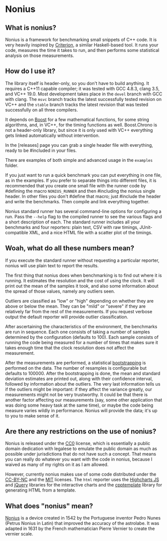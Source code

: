 # Nonius

## What is nonius?

Nonius is a framework for benchmarking small snippets of C++ code. It is very
heavily inspired by [Criterion], a similar Haskell-based tool. It
runs your code, measures the time it takes to run, and then performs some
statistical analysis on those measurements.

 [Criterion]: http://www.serpentine.com/blog/2009/09/29/criterion-a-new-benchmarking-library-for-haskell/

## How do I use it?

The library itself is header-only, so you don't have to build anything. It
requires a C++11 capable compiler; it was tested with GCC 4.8.3, clang 3.5, and
VC++ 19.0. Most development takes place in the `devel` branch with GCC with
clang. The `msvc` branch tracks the latest successfully tested revision on
VC++ and the `stable` branch tracks the latest revision that was tested
successfully on all three compilers.

It depends on [Boost] for a few mathematical functions, for some
string algorithms, and, in VC++, for the timing functions as well. Boost.Chrono
is not a header-only library, but since it is only used with VC++ everything
gets linked automatically without intervention.

In the [releases] page you can grab a single header file with everything, ready to
be #included in your files.

There are examples of both simple and advanced usage in the `examples` folder.

If you just want to run a quick benchmark you can put everything in one file,
as in the examples. If you prefer to separate things into different files, it
is recommended that you create one small file with the runner code by #defining
the macro `NONIUS_RUNNER` and then #including the nonius single header. In other
files you don't #define that macro; just #include the header and write the
benchmarks. Then compile and link everything together.

Nonius standard runner has several command-line options for configuring a run.
Pass the `--help` flag to the compiled runner to see the various flags and a
short description of each. The standard runner includes all your benchmarks and
four reporters: plain text, CSV with raw timings, JUnit-compatible XML, and a
nice HTML file with a scatter plot of the timings.

 [Boost]: http://www.boost.org
 [CI server]: https://github.com/rmartinho/nonius/releases

## Woah, what do all these numbers mean?

If you execute the standard runner without requesting a particular reporter,
nonius will use plain text to report the results.

The first thing that nonius does when benchmarking is to find out where it is
running. It estimates the resolution and the cost of using the clock. It will
print out the mean of the samples it took, and also some information about the
spread of those values, namely any outliers seen.

Outliers are classified as "low" or "high" depending on whether they are above
or below the mean. They can be "mild" or "severe" if they are relatively far
from the rest of the measurements. If you request verbose output the default
reporter will provide outlier classification.

After ascertaining the characteristics of the environment, the benchmarks are
run in sequence. Each one consists of taking a number of samples determined by
the configuration (defaults to 100). Each sample consists of running the code
being measured for a number of times that makes sure it takes enough time that
the clock resolution does not affect the measurement.

After the measurements are performed, a statistical [bootstrapping] is performed
on the data. The number of resamples is configurable but defaults to 100000.
After the bootstrapping is done, the mean and standard deviation estimates are
printed out, along with their confidence interval, followed by information about
the outliers. The very last information tells us if the outliers might be
important: if they affect the variance greatly, our measurements might not be
very trustworthy. It could be that there is another factor affecting our
measurements (say, some other application that was doing some heavy task at the
same time), or maybe the code being measure varies wildly in performance.
Nonius will provide the data; it's up to you to make sense of it.

 [bootstrapping]: http://en.wikipedia.org/wiki/Bootstrapping_%28statistics%29

## Are there any restrictions on the use of nonius?

Nonius is released under the [CC0] license, which is essentially a public
domain dedication with legalese to emulate the public domain as much as
possible under jurisdictions that do not have such a concept. That means you
can really do whatever you want with the code in nonius, because I waived as
many of my rights on it as I am allowed.

However, currently nonius makes use of some code distributed under the
[CC-BY-NC] and the [MIT] licenses. The `html` reporter uses the [Highcharts JS]
and [jQuery] libraries for the interactive charts and the [cpptemplate] library
for generating HTML from a template.

 [CC0]: http://creativecommons.org/publicdomain/zero/1.0/
 [CC-BY-NC]: http://creativecommons.org/licenses/by-nc/3.0/
 [MIT]: https://bitbucket.org/ginstrom/cpptemplate/raw/d4263ca998038f7ae18aeb9d2358f0c11f00552d/LICENSE.txt
 [Highcharts JS]: http://www.highcharts.com/
 [jQuery]: http://jquery.org/
 [cpptemplate]: https://bitbucket.org/ginstrom/cpptemplate

## What does "nonius" mean?

[Nonius][wikipedia] is a device created in 1542 by the Portuguese inventor
Pedro Nunes (Petrus Nonius in Latin) that improved the accuracy of the
astrolabe. It was adapted in 1631 by the French mathematician Pierre Vernier to
create the vernier scale.

 [wikipedia]: http://en.wikipedia.org/wiki/Nonius_%28device%29

